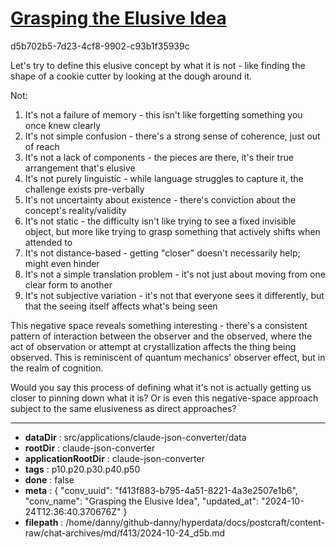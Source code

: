 # [Grasping the Elusive Idea](https://claude.ai/chat/f413f883-b795-4a51-8221-4a3e2507e1b6)

d5b702b5-7d23-4cf8-9902-c93b1f35939c

 Let's try to define this elusive concept by what it is not - like finding the shape of a cookie cutter by looking at the dough around it.

Not:
1. It's not a failure of memory - this isn't like forgetting something you once knew clearly
2. It's not simple confusion - there's a strong sense of coherence, just out of reach
3. It's not a lack of components - the pieces are there, it's their true arrangement that's elusive
4. It's not purely linguistic - while language struggles to capture it, the challenge exists pre-verbally
5. It's not uncertainty about existence - there's conviction about the concept's reality/validity
6. It's not static - the difficulty isn't like trying to see a fixed invisible object, but more like trying to grasp something that actively shifts when attended to
7. It's not distance-based - getting "closer" doesn't necessarily help; might even hinder
8. It's not a simple translation problem - it's not just about moving from one clear form to another
9. It's not subjective variation - it's not that everyone sees it differently, but that the seeing itself affects what's being seen

This negative space reveals something interesting - there's a consistent pattern of interaction between the observer and the observed, where the act of observation or attempt at crystallization affects the thing being observed. This is reminiscent of quantum mechanics' observer effect, but in the realm of cognition.

Would you say this process of defining what it's not is actually getting us closer to pinning down what it is? Or is even this negative-space approach subject to the same elusiveness as direct approaches?

---

* **dataDir** : src/applications/claude-json-converter/data
* **rootDir** : claude-json-converter
* **applicationRootDir** : claude-json-converter
* **tags** : p10.p20.p30.p40.p50
* **done** : false
* **meta** : {
  "conv_uuid": "f413f883-b795-4a51-8221-4a3e2507e1b6",
  "conv_name": "Grasping the Elusive Idea",
  "updated_at": "2024-10-24T12:36:40.370676Z"
}
* **filepath** : /home/danny/github-danny/hyperdata/docs/postcraft/content-raw/chat-archives/md/f413/2024-10-24_d5b.md